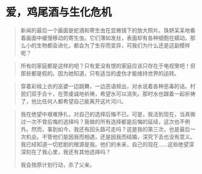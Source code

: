 # 爱，鸡尾酒与生化危机

> 新闻的最后一个画面是蛇酒和寄生虫在显微镜下的放大照片。珠妍呆呆地看着画面中缓慢移动的寄生虫。它们薄如发丝，表面却有各种细胞在蠕动。那么小的生物都会进化，都会为了生存而变异，可我们为什么还是这副模样呢？

> 所有的家庭都是这样的吧？只有爱没有恨的家庭应该只存在于电视里吧！但那些都是假的。因为她知道，只有适当的虚伪才能维持世界的运转。

> 穿着彩缎上衣的巫婆一边跳舞，一边恶语频出，对水说着各种恶毒的话。村民们双手合十，在旁虔诚地祈祷，希望水可以消失。那时水也跟着一起祈祷了，他比任何人都希望自己能离开这片河川。

> 我在绝望中艰难挣扎，对自己的选择后悔不已。可是，我活到现在，当真做过一次不曾后悔的选择吗？我做的所有选择都是后悔的延续，这次也不例外。然而，事到如今，我还有回头路可走吗？这是我的第三次，也是最后一次机会。不管他们是因我而相遇，还是因我而结婚，深究下去也没有意义。我已经知道一切悲剧的根源是我。他们的未来，自己的现在……这些绝望深深刻在了我心里，我还有其他选择吗？
> 
> 我会按原计划行动，杀了父亲。